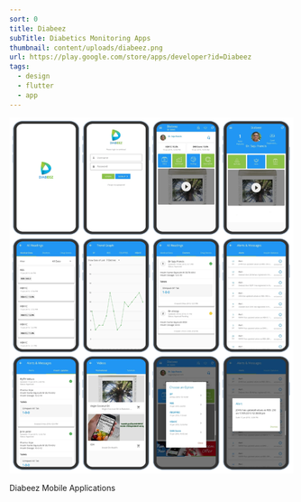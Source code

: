 ```yaml
---
sort: 0
title: Diabeez
subTitle: Diabetics Monitoring Apps
thumbnail: content/uploads/diabeez.png
url: https://play.google.com/store/apps/developer?id=Diabeez
tags:
  - design
  - flutter
  - app
---
```


![Diabeez](content/uploads/diabeez-screens.png)

Diabeez Mobile Applications
